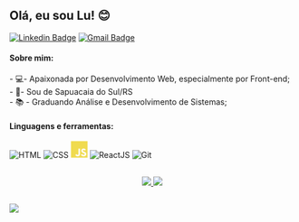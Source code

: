 ## Olá, eu sou Lu! 😊

[![Linkedin Badge](https://img.shields.io/badge/-Luana%20Belmiro-blue?style=flat-square&logo=Linkedin&logoColor=white&link=https://www.linkedin.com/in/luanabelmiro/)](https://www.linkedin.com/in/luanabelmiro/) 
[![Gmail Badge](https://img.shields.io/badge/-luanag.belmiro@gmail.com-blue?style=flat-square&logo=Gmail&logoColor=white&link=mailto:anacacamm@gmail.com)](mailto:luanag.belmiro@gmail.com)

<h4>Sobre mim:</h4>
- 💻- Apaixonada por Desenvolvimento Web, especialmente por Front-end;<br />
- 📍- Sou de Sapuacaia do Sul/RS<br />
- 📚 - Graduando Análise e Desenvolvimento de Sistemas;<br />

<h4>Linguagens e ferramentas:</h4>
<div style="display: inline_block">
  <img alt="HTML" height="30" width="30" src="https://cdn.jsdelivr.net/gh/devicons/devicon/icons/html5/html5-original.svg" />
  <img alt="CSS" height="30" width="30" src="https://cdn.jsdelivr.net/gh/devicons/devicon/icons/css3/css3-original.svg" />
<!--   <img alt="Sass" height="30" width="30" src="https://cdn.jsdelivr.net/gh/devicons/devicon/icons/sass/sass-original.svg" /> -->
<!--   <img alt="Tailwind" height="30" width="30" src="https://cdn.jsdelivr.net/gh/devicons/devicon/icons/tailwindcss/tailwindcss-plain.svg" /> -->
  <img alt="JavaScript" height="30" width="30" src="https://raw.githubusercontent.com/devicons/devicon/master/icons/javascript/javascript-plain.svg">
  <img alt="ReactJS" height="30" width="30" src="https://cdn.jsdelivr.net/gh/devicons/devicon/icons/react/react-original.svg" />
  <img alt="Git" height="30" width="30" src="https://cdn.jsdelivr.net/gh/devicons/devicon/icons/git/git-original.svg" />
<!--   <img alt="Figma" height="30" width="30" src="https://cdn.jsdelivr.net/gh/devicons/devicon/icons/figma/figma-original.svg" /> -->
</div>


##


<div align="center">
  <a href="https://github.com/LUANABELMIRO">
  <img height="180em" src="https://github-readme-stats.vercel.app/api?username=LUANABELMIRO&show_icons=true&theme=tokyonight&include_all_commits=true&count_private=true"/>
  <img height="180em" src="https://github-readme-stats.vercel.app/api/top-langs/?username=LUANABELMIRO&layout=compact&langs_count=7&theme=tokyonight"/>
</div>

  ##
 
 
 
<div> 
  <a href="https://instagram.com/luubelmiro" target="_blank"><img src="https://img.shields.io/badge/-Instagram-%23E4405F?style=for-the-badge&logo=instagram&logoColor=white" target="_blank"></a>
<!--   <a href = "mailto:luanag.belmiro@gmail.com"><img src="https://img.shields.io/badge/-Gmail-%23333?style=for-the-badge&logo=gmail&logoColor=white" target="_blank"></a>
  <a href="https://www.linkedin.com/in/luanabelmiro" target="_blank"><img src="https://img.shields.io/badge/-LinkedIn-%230077B5?style=for-the-badge&logo=linkedin&logoColor=white" target="_blank"></a> 
  -->
  
 
</div>
